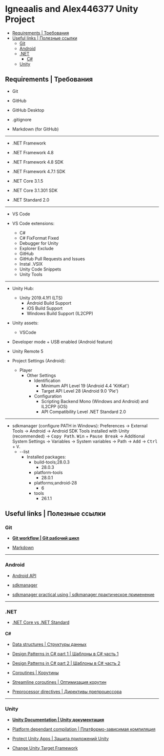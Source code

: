 # Igneaalis and Alex446377 Unity Project

  - [Requirements | Требования](#requirements--требования)
  - [Useful links | Полезные ссылки](#useful-links--полезные-ссылки)
    - [Git](#git)
    - [Android](#android)
    - [.NET](#net)
      - [C#](#c)
    - [Unity](#unity)

## Requirements | Требования

* Git

* GitHub

* GitHub Desktop

* .gitignore

* Markdown (for GitHub)

___

* .NET Framework

* .NET Framework 4.8

* .NET Framework 4.8 SDK

* .NET Framework 4.7.1 SDK

* .NET Core 3.1.5

* .NET Core 3.1.301 SDK

* .NET Standard 2.0

___

* VS Code

* VS Code extensions:
  * C#
  * C# FixFormat Fixed
  * Debugger for Unity
  * Explorer Exclude
  * GitHub
  * GitHub Pull Requests and Issues
  * Instal .VSIX
  * Unity Code Snippets
  * Unity Tools

___

* Unity Hub:
  * Unity 2019.4.1f1 (LTS)
     * Android Build Support
     * iOS Build Support
     * Windows Build Support (IL2CPP)

* Unity assets:
  * VSCode

* Developer mode + USB enabled (Android feature)

* Unity Remote 5

* Project Settings (Android):
  * Player
      * Other Settings
         * Identification
            * Minimum API Level 19 (Android 4.4 'KitKat')
            * Target API Level 28 (Android 9.0 'Pie')
         * Configuration
            * Scripting Backend Mono (Windows and Android) and IL2CPP (iOS)
            * API Compatibility Level .NET Standard 2.0

___

* sdkmanager (configure PATH in Windows): Preferences -> External Tools -> Android -> Android SDK Tools installed with Unity (recommended) -> <kbd>Copy Path</kbd>. <kbd>Win</kbd> + <kbd>Pause Break</kbd> -> Additional System Settings -> Variables -> System variables -> Path -> <kbd>Add</kbd> -> <kbd>Ctrl</kbd> + <kbd>V</kbd>.
  * --list
     * Installed packages:
        * build-tools;28.0.3
           * 28.0.3
        * platform-tools
           * 28.0.1
        * platforms;android-28
           * 6
        * tools
           * 26.1.1

## Useful links | Полезные ссылки

### Git

* **[Git workflow | Git рабочий цикл](https://docs.github.com/en/github/using-git)**

* [Markdown](https://guides.github.com/features/mastering-markdown/)

___

### Android

* [Android API](https://habr.com/ru/company/otus/blog/466367/)

* [sdkmanager](https://developer.android.com/studio/command-line/sdkmanager)

* [sdkmanager practical using | sdkmanager практическое применение](https://stackoverflow.com/questions/37505709/how-do-i-download-the-android-sdk-without-downloading-android-studio)

___

### .NET

* [.NET Core vs .NET Standard](https://gosha20777.github.io/code/2018/02/22/dotnetcore/)

#### C#

  * [Data structures | Структуры данных](https://habr.com/ru/post/339656/)
  
  * [Design Patterns in C# part 1 | Шаблоны в C# часть 1](https://www.exceptionnotfound.net/introducing-the-daily-design-pattern/)
  
  * [Design Patterns in C# part 2 | Шаблоны в C# часть 2](https://www.dofactory.com/net/design-patterns)
  
  * [Coroutines | Корутины](https://habr.com/ru/post/216185/)
  
  * [Streamline coroutines | Оптимизация корутин](https://habr.com/ru/post/442622/)

  * [Preprocessor directives | Директивы препроцессора](https://docs.microsoft.com/ru-ru/dotnet/csharp/language-reference/preprocessor-directives/)

___

### Unity

* **[Unity Documentation | Unity документация](https://docs.unity3d.com/Manual/index.html)**

* [Platform dependant compilation | Платформо-зависимая компиляция](https://docs.unity3d.com/Manual/PlatformDependentCompilation.html)

* [Protect Unity Apps | Защита приложений Unity](https://habr.com/ru/post/266345/)

* [Change Unity Target Framework](https://gamedev.stackexchange.com/questions/166401/use-a-different-target-framework-version-in-a-unity-c-project-other-than-4-6)